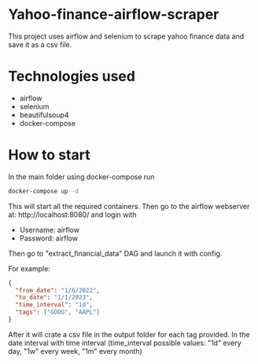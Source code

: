 # Yahoo-finance-airflow-scraper

This project uses airflow and selenium to scrape yahoo finance data and save it as a csv file.

# Technologies used

- airflow
- selenium
- beautifulsoup4
- docker-compose

# How to start

In the main folder using docker-compose run

```cmd
docker-compose up -d
```

This will start all the required containers. Then go to the airflow webserver at: http://localhost:8080/ and login with

- Username: airflow
- Password: airflow

Then go to "extract_financial_data" DAG and launch it with config. <br>

For example:

```json
{
  "from_date": "1/6/2022",
  "to_date": "1/1/2023",
  "time_interval": "1d",
  "tags": ["GOOG", "AAPL"]
}
```

After it will crate a csv file in the output folder for each tag provided. In the date interval with time interval (time_interval possible values: "1d" every day, "1w" every week, "1m" every month)
